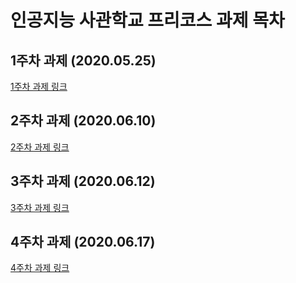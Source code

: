 # 인공지능 사관학교 프리코스 과제 목차

## 1주차 과제 (2020.05.25)

[1주차 과제 링크](https://github.com/inwoo7233/AI_GITCT2020/blob/master/ai_assignment1.ipynb)

## 2주차 과제 (2020.06.10)

[2주차 과제 링크](https://github.com/inwoo7233/AI_GITCT2020/blob/master/ai_assignment2.ipynb)

## 3주차 과제 (2020.06.12)

[3주차 과제 링크](https://github.com/inwoo7233/AI_GITCT2020/blob/master/ai_assignment3.ipynb)

## 4주차 과제 (2020.06.17)

[4주차 과제 링크](https://github.com/inwoo7233/AI_GITCT2020/blob/master/ai_assignment4.ipynb)
